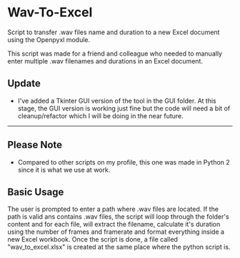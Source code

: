 # Wav-To-Excel
Script to transfer .wav files name and duration to a new Excel document using the Openpyxl module.

This script was made for a friend and colleague who needed to manually enter multiple .wav filenames and durations in an Excel document.

## Update
- I've added a Tkinter GUI version of the tool in the GUI folder. At this stage, the GUI version is working just fine but the code will need a bit of cleanup/refactor which I will be doing in the near future.

----

## Please Note
- Compared to other scripts on my profile, this one was made in Python 2 since it is what we use at work.

## Basic Usage
The user is prompted to enter a path where .wav files are located. If the path is valid ans contains .wav files, the script will loop through
the folder's content and for each file, will extract the filename, calculate it's duration using the number of frames and framerate and format
everything inside a new Excel workbook. Once the script is done, a file called "wav_to_excel.xlsx" is created at the same place where the python
script is.

